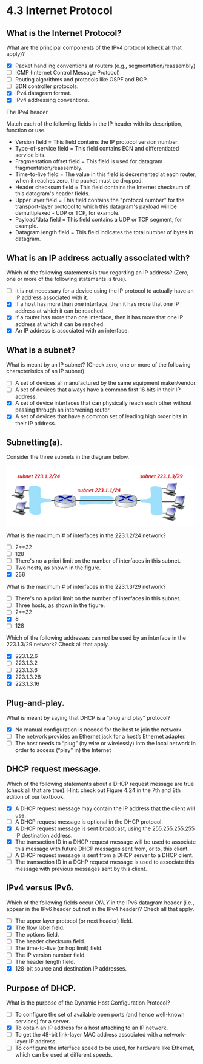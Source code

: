 # 4.3 Internet Protocol

## What is the Internet Protocol?

What are the principal components of the IPv4 protocol (check all that apply)?

- [x] Packet handling conventions at routers (e.g., segmentation/reassembly)
- [ ] ICMP (Internet Control Message Protocol)
- [ ] Routing algorithms and protocols like OSPF and BGP.
- [ ] SDN controller protocols.
- [x] IPv4 datagram format.
- [x] IPv4 addressing conventions.

The IPv4 header.

Match each of the following fields in the IP header with its description, function or use.

* Version field = This field contains the IP protocol version number.
* Type-of-service field = This field contains ECN and differentiated service bits.
* Fragmentation offset field = This field is used for datagram fragmentation/reassembly.
* Time-to-live field = The value in this field is decremented at each router; when it reaches zero, the packet must be dropped. 
* Header checksum field = This field contains the Internet checksum of this datagram's header fields.
* Upper layer field = This field contains the "protocol number" for the transport-layer protocol to which this datagram's payload will be demultiplexed - UDP or TCP, for example.
* Payload/data field = This field contains a UDP or TCP segment, for example.
* Datagram length field = This field indicates the total number of bytes in datagram.

## What is an IP address actually associated with?

Which of the following statements is true regarding an IP address? (Zero, one or more of the following statements is true).
- [ ] It is not necessary for a device using the IP protocol to actually have an IP address associated with it.
- [x] If a host has more than one interface, then it has more that one IP address at which it can be reached.
- [x] If a router has more than one interface, then it has more that one IP address at which it can be reached.
- [x]  An IP address is associated with an interface.

## What is a subnet?

What is meant by an IP subnet? (Check zero, one or more of the following characteristics of an IP subnet).
- [ ] A set of devices all manufactured by the same equipment maker/vendor.
- [ ] A set of devices that always have a common first 16 bits in their IP address.
- [x] A set of device interfaces that can physically reach each other without passing through an intervening router.
- [x] A set of devices that have a common set of leading high order bits in their IP address.

## Subnetting(a).
Consider the three subnets in the diagram below.

![subnetting a](img/subnetting-a.png)

What is the maximum # of interfaces in the 223.1.2/24 network?

- [ ] 2**32
- [ ] 128
- [ ] There's no a priori limit on the number of interfaces in this subnet.
- [ ] Two hosts, as shown in the figure.
- [x] 256

What is the maximum # of interfaces in the 223.1.3/29 network?

- [ ] There's no a priori limit on the number of interfaces in this subnet.
- [ ] Three hosts, as shown in the figure.
- [ ] 2**32
- [x] 8
- [ ] 128

Which of the following addresses can _not_ be used by an interface in the 223.1.3/29 network? Check all that apply.

- [x] 223.1.2.6
- [ ] 223.1.3.2
- [ ] 223.1.3.6
- [x] 223.1.3.28
- [x] 223.1.3.16

## Plug-and-play.
What is meant by saying that DHCP is a "plug and play" protocol?

- [x] No manual configuration is needed for the host to join the network.
- [ ] The network provides an Ethernet jack for a host’s Ethernet adapter.
- [ ] The host needs to “plug” (by wire or wirelessly) into the local network in order to access (“play” in) the Internet

## DHCP request message. 
Which of the following statements about a DHCP request message are true (check all that are true). Hint: check out Figure 4.24 in the 7th and 8th edition of our textbook.

- [x] A DHCP request message may contain the IP address that the client will use.
- [ ] A DHCP request message is optional in the DHCP protocol.
- [x] A DHCP request message is sent broadcast, using the 255.255.255.255 IP destination address.
- [x] The transaction ID in a DHCP request message will be used to associate this message with future DHCP messages sent from, or to, this client.
- [ ] A DHCP request message is sent from a DHCP server to a DHCP client.
- [ ] The transaction ID in a DCHP request message is used to associate this message with previous messages sent by this client.

## IPv4 versus IPv6. 
Which of the following fields occur _ONLY_ in the IPv6 datagram header (i.e., appear in the IPv6 header but not in the IPv4 header)?  Check all that apply.

- [ ] The upper layer protocol (or next header) field.
- [x] The flow label field.
- [ ] The options field.
- [ ] The header checksum field.
- [ ] The time-to-live (or hop limit) field.
- [ ] The IP version number field.
- [ ] The header length field.
- [x] 128-bit source and destination IP addresses.

## Purpose of DHCP. 
What is the purpose of the Dynamic Host Configuration Protocol?

- [ ] To configure the set of available open ports (and hence well-known services) for a server.
- [x] To obtain an IP address for a host attaching to an IP network.
- [ ] To get the 48-bit link-layer MAC address associated with a network-layer IP address.
- [ ] To configure the interface speed to be used, for hardware like Ethernet, which can be used at different speeds.
